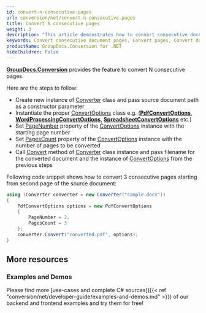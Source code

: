 ```yaml
---
id: convert-n-consecutive-pages
url: conversion/net/convert-n-consecutive-pages
title: Convert N consecutive pages
weight: 3
description: "This article demonstrates how to convert consecutive document pages using GroupDocs.Conversion for .NET API."
keywords: Convert consecutive document pages, Convert pages, Convert document page
productName: GroupDocs.Conversion for .NET
hideChildren: False
---
```

[**GroupDocs.Conversion**](https://products.groupdocs.com/conversion/net) provides the feature to convert N consecutive pages.

Here are the steps to follow:

*   Create new instance of [Converter](https://apireference.groupdocs.com/net/conversion/groupdocs.conversion/converter) class and pass source document path as a constructor parameter
*   Instantiate the proper [ConvertOptions](https://apireference.groupdocs.com/net/conversion/groupdocs.conversion.options.convert/convertoptions) class e.g. (**[PdfConvertOptions](https://apireference.groupdocs.com/net/conversion/groupdocs.conversion.options.convert/pdfconvertoptions)**, **[WordProcessingConvertOptions](https://apireference.groupdocs.com/net/conversion/groupdocs.conversion.options.convert/wordprocessingconvertoptions)**, **[SpreadsheetConvertOptions](https://apireference.groupdocs.com/net/conversion/groupdocs.conversion.options.convert/spreadsheetconvertoptions)** etc.)
*   Set [PageNumber](https://apireference.groupdocs.com/conversion/net/groupdocs.conversion.options.convert.commonconvertoptions/1/properties/pagenumber) property of the [ConvertOptions](https://apireference.groupdocs.com/net/conversion/groupdocs.conversion.options.convert/convertoptions) instance with the starting page number
*   Set [PagesCount](https://apireference.groupdocs.com/conversion/net/groupdocs.conversion.options.convert.commonconvertoptions/1/properties/pagescount) property of the [ConvertOptions](https://apireference.groupdocs.com/net/conversion/groupdocs.conversion.options.convert/convertoptions) instance with the number of pages to be converted 
*   Call [Convert](https://apireference.groupdocs.com/net/conversion/groupdocs.conversion/converter/methods/convert/2) method of [Converter](https://apireference.groupdocs.com/net/conversion/groupdocs.conversion/converter) class instance and pass filename for the converted document and the instance of [ConvertOptions](https://apireference.groupdocs.com/net/conversion/groupdocs.conversion.options.convert/convertoptions) from the previous steps

Following code snippet shows how to convert 3 consecutive pages starting from second page of the source document:

```csharp
using (Converter converter = new Converter("sample.docx"))
{
    PdfConvertOptions options = new PdfConvertOptions
    {
        PageNumber = 2,
        PagesCount = 3
    };
    converter.Convert("converted.pdf", options);
}
```

## More resources

### Examples and Demos

Please find more [use-cases and complete C# sources]({{< ref "conversion/net/developer-guide/examples-and-demos.md" >}}) of our backend and frontend examples and try them for free!
